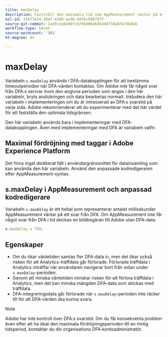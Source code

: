 ```yaml
---
title: maxDelay
description: Fastställ den maximala tid som AppMeasurement väntar på ett svar från DFA innan en bildbegäran skickas.
exl-id: 154f7e34-39e7-4390-ae36-d4fbc998787f
source-git-commit: 1a49c2a6d90fc670bd0646d6d40738a87b74b8eb
workflow-type: tm+mt
source-wordcount: '301'
ht-degree: 0%

---
```


# maxDelay

Variabeln `s.maxDelay` används i DFA-datakopplingen för att bestämma timeoutperioden när DFA-värden kontaktas. Om Adobe inte får något svar från DFA:s servrar inom den angivna perioden som anges i den här variabeln, bryts anslutningen och data bearbetas normalt. Inkludera den här variabeln i implementeringen om du är intresserad av DFA:s svarstid på varje sida. Adobe rekommenderar att du experimenterar med det här värdet för att fastställa den optimala tidsgränsen.

Den här variabeln används bara i implementeringar med DFA-datakopplingen. Även med implementeringar med DFA är variabeln valfri.

## Maximal fördröjning med taggar i Adobe Experience Platform

Det finns inget dedikerat fält i användargränssnittet för datainsamling som kan använda den här variabeln. Använd den anpassade kodredigeraren efter AppMeasurement-syntax.

## s.maxDelay i AppMeasurement och anpassad kodredigerare

Variabeln `s.maxDelay` är ett heltal som representerar antalet millisekunder AppMeasurement väntar på ett svar från DFA. Om AppMeasurement inte får något svar från DFA i tid skickas en bildbegäran till Adobe utan DFA-data.

```js
s.maxDelay = 750;
```

## Egenskaper

* Om du ökar väntetiden samlas fler DFA-data in, men det ökar också risken för att Analytics-träffdata går förlorade. Förlorade träffdata i Analytics inträffar när användaren navigerar bort från sidan under `s.maxDelay`-perioden.
* Genom att minska väntetiden minskar risken för att förlora träffdata i Analytics, men det kan minska mängden DFA-data som skickas med träffdata.
* DFA-integreringsdata går förlorade när `s.maxDelay`-perioden inte räcker till för att DFA-värden ska kunna svara.

>[!NOTE]
>
>Adobe har inte kontroll över DFA:s svarstid. Om du får konsekventa problem även efter att ha ökat den maximala fördröjningsperioden till en rimlig tidsperiod, kontaktar du din organisations DFA-kontoadministratör.
